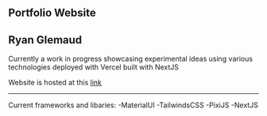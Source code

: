 ## Portfolio Website
## Ryan Glemaud

Currently a work in progress showcasing experimental ideas using various technologies deployed with Vercel built with NextJS

Website is hosted at this [link](https://portfolio-website-weld-one.vercel.app)

---
Current frameworks and libaries:
-MaterialUI
-TailwindsCSS
-PixiJS
-NextJS



